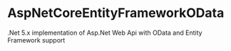 # AspNetCoreEntityFrameworkOData
.Net 5.x implementation of Asp.Net Web Api with OData and Entity Framework support
